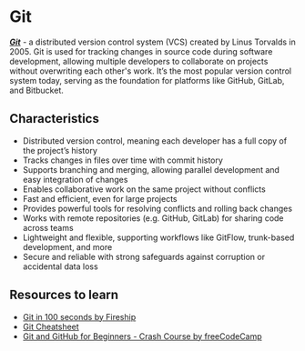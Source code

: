 # Git

***[Git](https://en.wikipedia.org/wiki/Git)*** - a distributed version control system (VCS) created by Linus Torvalds in 2005. Git is used for tracking changes in source code during software development, allowing multiple developers to collaborate on projects without overwriting each other's work. It’s the most popular version control system today, serving as the foundation for platforms like GitHub, GitLab, and Bitbucket.

## Characteristics
- Distributed version control, meaning each developer has a full copy of the project’s history
- Tracks changes in files over time with commit history
- Supports branching and merging, allowing parallel development and easy integration of changes
- Enables collaborative work on the same project without conflicts
- Fast and efficient, even for large projects
- Provides powerful tools for resolving conflicts and rolling back changes
- Works with remote repositories (e.g. GitHub, GitLab) for sharing code across teams
- Lightweight and flexible, supporting workflows like GitFlow, trunk-based development, and more
- Secure and reliable with strong safeguards against corruption or accidental data loss

## Resources to learn
- [Git in 100 seconds by Fireship](https://www.youtube.com/watch?v=hwP7WQkmECE)
- [Git Cheatsheet](https://education.github.com/git-cheat-sheet-education.pdf)
- [Git and GitHub for Beginners - Crash Course by freeCodeCamp](https://www.youtube.com/watch?v=RGOj5yH7evk)